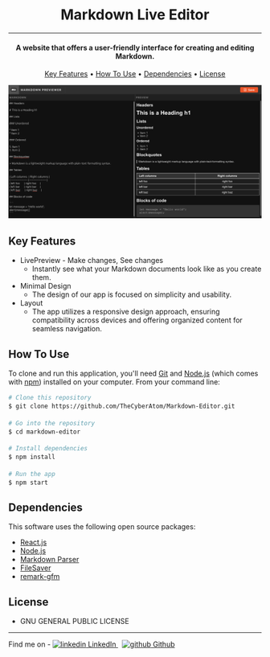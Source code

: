 <h1 align="center"> Markdown Live Editor</h1>
<hr>
<h4 align="center">A website that offers a 
      user-friendly interface for creating and editing Markdown.</h4>

<p align="center">
  <a href="#key-features">Key Features</a> •
  <a href="#how-to-use">How To Use</a> •
  <a href="#dependencies">Dependencies</a> •
  <a href="#license">License</a>
</p>

![screenshot](https://github.com/TheCyberAtom/Markdown-Editor/blob/master/src/images/markdown_editor.png)

## Key Features

- LivePreview - Make changes, See changes
  - Instantly see what your Markdown documents look like as you create them.
- Minimal Design
  - The design of our app is focused on simplicity and usability.
- Layout
  - The app utilizes a responsive design approach, ensuring compatibility across devices and offering organized content for seamless navigation.
  <!-- * Sync Scrolling
  - While you type, LivePreview will automatically scroll to the current location you're editing. -->
  <!-- * Dark/Light mode -->

## How To Use

To clone and run this application, you'll need [Git](https://git-scm.com) and [Node.js](https://nodejs.org/en/download/) (which comes with [npm](http://npmjs.com)) installed on your computer. From your command line:

```bash
# Clone this repository
$ git clone https://github.com/TheCyberAtom/Markdown-Editor.git

# Go into the repository
$ cd markdown-editor

# Install dependencies
$ npm install

# Run the app
$ npm start
```

## Dependencies

This software uses the following open source packages:

- [React.js](https://react.dev/)
- [Node.js](https://nodejs.org/)
- [Markdown Parser](https://www.npmjs.com/package/react-markdown)
- [FileSaver](https://www.npmjs.com/package/file-saver)
- [remark-gfm](https://www.npmjs.com/package/remark-gfm)

## License

- GNU GENERAL PUBLIC LICENSE

---

<p>
  <span>Find me on  - </span>
  <a href="https://www.linkedin.com/in/thecyberatom/" >
    <img src="https://i.stack.imgur.com/gVE0j.png" alt="linkedin"> LinkedIn
  </a> &nbsp; 
  <a href="https://github.com/TheCyberAtom">
    <img src="https://i.stack.imgur.com/tskMh.png" alt="github"> Github
  </a>
</p>
